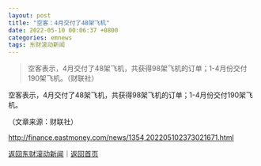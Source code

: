 ```yaml
---
layout: post
title: "空客：4月交付了48架飞机"
date: 2022-05-10 00:06:37 +0800
categories: emnews
tags: 东财滚动新闻
---
```

> 空客表示，4月交付了48架飞机，共获得98架飞机的订单；1-4月份交付190架飞机。（财联社）

<p>空客表示，4月交付了48架飞机，共获得98架飞机的订单；1-4月份交付190架飞机。</p><p class="em_media">（文章来源：财联社）</p>

<http://finance.eastmoney.com/news/1354,202205102373021671.html>

[返回东财滚动新闻](//finews.withounder.com/emnews/)｜[返回首页](//finews.withounder.com/)